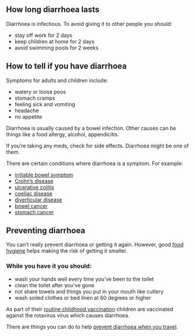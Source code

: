 ## How long diarrhoea lasts

Diarrhoea is infectious. To avoid giving it to other people you should:

- stay off work for 2 days
- keep children at home for 2 days
- avoid swimming pools for 2 weeks

## How to tell if you have diarrhoea

Symptoms for adults and children include: 
- watery or loose poos
- stomach cramps
- feeling sick and vomiting  
- headache
- no appetite

Diarrhoea is usually caused by a bowel infection. Other causes can be things like a food allergy, alcohol, appendicitis. 

If you’re taking any meds, check for side effects. Diarrhoea might be one of them. 

There are certain conditions where diarrhoea is a symptom. For example:

- [irritable bowel symptom](#)
- [Crohn’s disease](#)
- [ulcerative colitis](#)
- [coeliac disease](#)
- [diverticular disease](#)
- [bowel cancer](#)
- [stomach cancer](#)

## Preventing diarrhoea
You can’t really prevent diarrhoea or getting it again. However, good [food hygiene](#) helps making the risk of getting it smaller. 

### While you have it you should: 
- wash your hands well every time you’ve been to the toilet  
- clean the toilet after you’ve gone
- not share towels and things you put in your mouth like cutlery
- wash soiled clothes or bed linen at 60 degrees or higher

As part of their [routine childhood vaccination](#) children are vaccinated against the rotavirus virus which causes diarrhoea. 

There are things you can do to help [prevent diarrhoea when you travel](http://travelhealthpro.org.uk/countries).
